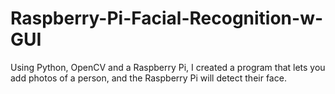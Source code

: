 # Raspberry-Pi-Facial-Recognition-w-GUI
Using Python, OpenCV and a Raspberry Pi, I created a program that lets you add photos of a person, and the Raspberry Pi will detect their face.
